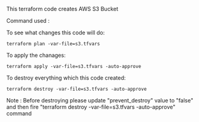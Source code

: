 This terraform code creates AWS S3 Bucket

Command used :

To see what changes this code will do:
    
    terraform plan -var-file=s3.tfvars 

To apply the chanages:

    terraform apply -var-file=s3.tfvars -auto-approve

To destroy everything which this code created:

    terraform destroy -var-file=s3.tfvars -auto-approve

Note : Before destroying please update "prevent_destroy" value to "false" and then fire "terraform destroy -var-file=s3.tfvars -auto-approve" command


